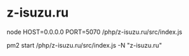 # z-isuzu.ru

node HOST=0.0.0.0 PORT=5070 /php/z-isuzu.ru/src/index.js

pm2 start /php/z-isuzu.ru/src/index.js -N "z-isuzu.ru"